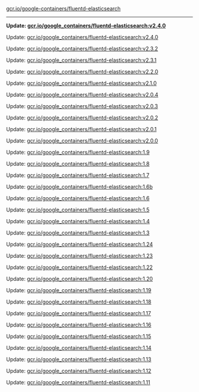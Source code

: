 [gcr.io/google-containers/fluentd-elasticsearch](https://hub.docker.com/r/cruse/fluentd-elasticsearch/tags/) 

----
**Update: [gcr.io/google_containers/fluentd-elasticsearch:v2.4.0](https://hub.docker.com/r/cruse/fluentd-elasticsearch/tags/)**

Update: [gcr.io/google_containers/fluentd-elasticsearch:v2.4.0](https://hub.docker.com/r/cruse/fluentd-elasticsearch/tags/)

Update: [gcr.io/google_containers/fluentd-elasticsearch:v2.3.2](https://hub.docker.com/r/cruse/fluentd-elasticsearch/tags/)

Update: [gcr.io/google_containers/fluentd-elasticsearch:v2.3.1](https://hub.docker.com/r/cruse/fluentd-elasticsearch/tags/)

Update: [gcr.io/google_containers/fluentd-elasticsearch:v2.2.0](https://hub.docker.com/r/cruse/fluentd-elasticsearch/tags/)

Update: [gcr.io/google_containers/fluentd-elasticsearch:v2.1.0](https://hub.docker.com/r/cruse/fluentd-elasticsearch/tags/)

Update: [gcr.io/google_containers/fluentd-elasticsearch:v2.0.4](https://hub.docker.com/r/cruse/fluentd-elasticsearch/tags/)

Update: [gcr.io/google_containers/fluentd-elasticsearch:v2.0.3](https://hub.docker.com/r/cruse/fluentd-elasticsearch/tags/)

Update: [gcr.io/google_containers/fluentd-elasticsearch:v2.0.2](https://hub.docker.com/r/cruse/fluentd-elasticsearch/tags/)

Update: [gcr.io/google_containers/fluentd-elasticsearch:v2.0.1](https://hub.docker.com/r/cruse/fluentd-elasticsearch/tags/)

Update: [gcr.io/google_containers/fluentd-elasticsearch:v2.0.0](https://hub.docker.com/r/cruse/fluentd-elasticsearch/tags/)

Update: [gcr.io/google_containers/fluentd-elasticsearch:1.9](https://hub.docker.com/r/cruse/fluentd-elasticsearch/tags/)

Update: [gcr.io/google_containers/fluentd-elasticsearch:1.8](https://hub.docker.com/r/cruse/fluentd-elasticsearch/tags/)

Update: [gcr.io/google_containers/fluentd-elasticsearch:1.7](https://hub.docker.com/r/cruse/fluentd-elasticsearch/tags/)

Update: [gcr.io/google_containers/fluentd-elasticsearch:1.6b](https://hub.docker.com/r/cruse/fluentd-elasticsearch/tags/)

Update: [gcr.io/google_containers/fluentd-elasticsearch:1.6](https://hub.docker.com/r/cruse/fluentd-elasticsearch/tags/)

Update: [gcr.io/google_containers/fluentd-elasticsearch:1.5](https://hub.docker.com/r/cruse/fluentd-elasticsearch/tags/)

Update: [gcr.io/google_containers/fluentd-elasticsearch:1.4](https://hub.docker.com/r/cruse/fluentd-elasticsearch/tags/)

Update: [gcr.io/google_containers/fluentd-elasticsearch:1.3](https://hub.docker.com/r/cruse/fluentd-elasticsearch/tags/)

Update: [gcr.io/google_containers/fluentd-elasticsearch:1.24](https://hub.docker.com/r/cruse/fluentd-elasticsearch/tags/)

Update: [gcr.io/google_containers/fluentd-elasticsearch:1.23](https://hub.docker.com/r/cruse/fluentd-elasticsearch/tags/)

Update: [gcr.io/google_containers/fluentd-elasticsearch:1.22](https://hub.docker.com/r/cruse/fluentd-elasticsearch/tags/)

Update: [gcr.io/google_containers/fluentd-elasticsearch:1.20](https://hub.docker.com/r/cruse/fluentd-elasticsearch/tags/)

Update: [gcr.io/google_containers/fluentd-elasticsearch:1.19](https://hub.docker.com/r/cruse/fluentd-elasticsearch/tags/)

Update: [gcr.io/google_containers/fluentd-elasticsearch:1.18](https://hub.docker.com/r/cruse/fluentd-elasticsearch/tags/)

Update: [gcr.io/google_containers/fluentd-elasticsearch:1.17](https://hub.docker.com/r/cruse/fluentd-elasticsearch/tags/)

Update: [gcr.io/google_containers/fluentd-elasticsearch:1.16](https://hub.docker.com/r/cruse/fluentd-elasticsearch/tags/)

Update: [gcr.io/google_containers/fluentd-elasticsearch:1.15](https://hub.docker.com/r/cruse/fluentd-elasticsearch/tags/)

Update: [gcr.io/google_containers/fluentd-elasticsearch:1.14](https://hub.docker.com/r/cruse/fluentd-elasticsearch/tags/)

Update: [gcr.io/google_containers/fluentd-elasticsearch:1.13](https://hub.docker.com/r/cruse/fluentd-elasticsearch/tags/)

Update: [gcr.io/google_containers/fluentd-elasticsearch:1.12](https://hub.docker.com/r/cruse/fluentd-elasticsearch/tags/)

Update: [gcr.io/google_containers/fluentd-elasticsearch:1.11](https://hub.docker.com/r/cruse/fluentd-elasticsearch/tags/)

